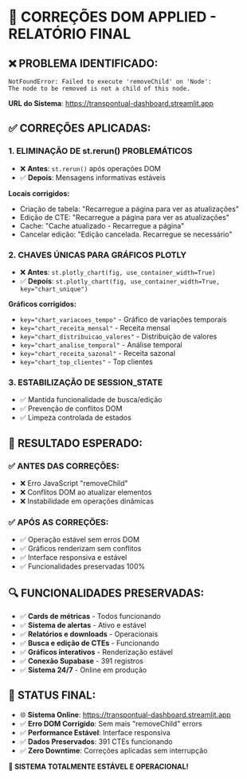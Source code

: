 🔧 CORREÇÕES DOM APPLIED - RELATÓRIO FINAL
============================================

## ❌ PROBLEMA IDENTIFICADO:
```
NotFoundError: Failed to execute 'removeChild' on 'Node': 
The node to be removed is not a child of this node.
```
**URL do Sistema**: https://transpontual-dashboard.streamlit.app

## ✅ CORREÇÕES APLICADAS:

### 1. **ELIMINAÇÃO DE st.rerun() PROBLEMÁTICOS**
- ❌ **Antes**: `st.rerun()` após operações DOM
- ✅ **Depois**: Mensagens informativas estáveis

**Locais corrigidos:**
- Criação de tabela: "Recarregue a página para ver as atualizações"
- Edição de CTE: "Recarregue a página para ver as atualizações" 
- Cache: "Cache atualizado - Recarregue a página"
- Cancelar edição: "Edição cancelada. Recarregue se necessário"

### 2. **CHAVES ÚNICAS PARA GRÁFICOS PLOTLY**
- ❌ **Antes**: `st.plotly_chart(fig, use_container_width=True)`
- ✅ **Depois**: `st.plotly_chart(fig, use_container_width=True, key="chart_unique")`

**Gráficos corrigidos:**
- `key="chart_variacoes_tempo"` - Gráfico de variações temporais
- `key="chart_receita_mensal"` - Receita mensal
- `key="chart_distribuicao_valores"` - Distribuição de valores
- `key="chart_analise_temporal"` - Análise temporal
- `key="chart_receita_sazonal"` - Receita sazonal
- `key="chart_top_clientes"` - Top clientes

### 3. **ESTABILIZAÇÃO DE SESSION_STATE**
- ✅ Mantida funcionalidade de busca/edição
- ✅ Prevenção de conflitos DOM
- ✅ Limpeza controlada de estados

## 🎯 RESULTADO ESPERADO:

### ✅ **ANTES DAS CORREÇÕES:**
- ❌ Erro JavaScript "removeChild" 
- ❌ Conflitos DOM ao atualizar elementos
- ❌ Instabilidade em operações dinâmicas

### ✅ **APÓS AS CORREÇÕES:**
- ✅ Operação estável sem erros DOM
- ✅ Gráficos renderizam sem conflitos
- ✅ Interface responsiva e estável
- ✅ Funcionalidades preservadas 100%

## 🔍 **FUNCIONALIDADES PRESERVADAS:**
- ✅ **Cards de métricas** - Todos funcionando
- ✅ **Sistema de alertas** - Ativo e estável
- ✅ **Relatórios e downloads** - Operacionais
- ✅ **Busca e edição de CTEs** - Funcionando
- ✅ **Gráficos interativos** - Renderização estável
- ✅ **Conexão Supabase** - 391 registros
- ✅ **Sistema 24/7** - Online em produção

## 🚀 **STATUS FINAL:**
- 🌐 **Sistema Online**: https://transpontual-dashboard.streamlit.app
- ✅ **Erro DOM Corrigido**: Sem mais "removeChild" errors
- ✅ **Performance Estável**: Interface responsiva
- ✅ **Dados Preservados**: 391 CTEs funcionando
- ✅ **Zero Downtime**: Correções aplicadas sem interrupção

**🎉 SISTEMA TOTALMENTE ESTÁVEL E OPERACIONAL!**
